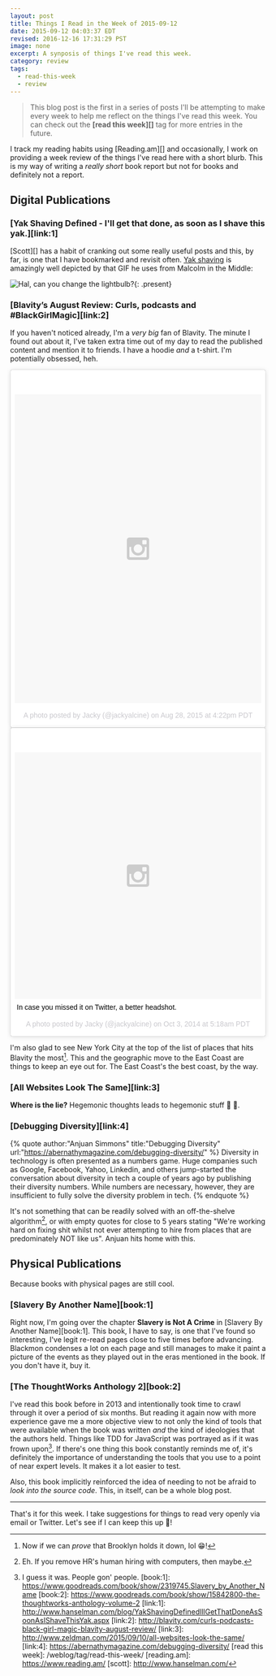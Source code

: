 ```yaml
---
layout: post
title: Things I Read in the Week of 2015-09-12
date: 2015-09-12 04:03:37 EDT
revised: 2016-12-16 17:31:29 PST
image: none
excerpt: A synposis of things I've read this week.
category: review
tags:
  - read-this-week
  - review
---
```


<script src="https://platform.instagram.com/en_US/embeds.js"></script>

> This blog post is the first in a series of posts I'll be attempting to make
> every week to help me reflect on the things I've read this week. You can
> check out the **[read this week][]** tag for more entries in the future.

I track my reading habits using [Reading.am][] and occasionally, I work on
providing a week review of the things I've read here with a short blurb. This is
my way of writing a _really short_ book report but not for books and definitely
not a report.

## Digital Publications

### [Yak Shaving Defined - I'll get that done, as soon as I shave this yak.][link:1]

[Scott][] has a habit of cranking out some really useful posts and this, by far, is
one that I have bookmarked and revisit often. [Yak shaving][1] is amazingly well
depicted by that GIF he uses from Malcolm in the Middle:

![Hal, can you change the lightbulb?](http://i.minus.com/ibaDjk7AeIcvxv.gif){: .present}

### [Blavity’s August Review: Curls, podcasts and #BlackGirlMagic][link:2]

If you haven't noticed already, I'm a *very big* fan of Blavity. The minute I
found out about it, I've taken extra time out of my day to read the published
content and mention it to friends. I have a hoodie _and_ a t-shirt. I'm
potentially obsessed, heh.

<blockquote class="instagram-media" data-instgrm-version="4" style=" background:#FFF; border:0; border-radius:3px; box-shadow:0 0 1px 0 rgba(0,0,0,0.5),0 1px 10px 0 rgba(0,0,0,0.15); margin: 1px; max-width:658px; padding:0; width:99.375%; width:-webkit-calc(100% - 2px); width:calc(100% - 2px);"><div style="padding:8px;"> <div style=" background:#F8F8F8; line-height:0; margin-top:40px; padding:62.5% 0; text-align:center; width:100%;"> <div style=" background:url(data:image/png;base64,iVBORw0KGgoAAAANSUhEUgAAACwAAAAsCAMAAAApWqozAAAAGFBMVEUiIiI9PT0eHh4gIB4hIBkcHBwcHBwcHBydr+JQAAAACHRSTlMABA4YHyQsM5jtaMwAAADfSURBVDjL7ZVBEgMhCAQBAf//42xcNbpAqakcM0ftUmFAAIBE81IqBJdS3lS6zs3bIpB9WED3YYXFPmHRfT8sgyrCP1x8uEUxLMzNWElFOYCV6mHWWwMzdPEKHlhLw7NWJqkHc4uIZphavDzA2JPzUDsBZziNae2S6owH8xPmX8G7zzgKEOPUoYHvGz1TBCxMkd3kwNVbU0gKHkx+iZILf77IofhrY1nYFnB/lQPb79drWOyJVa/DAvg9B/rLB4cC+Nqgdz/TvBbBnr6GBReqn/nRmDgaQEej7WhonozjF+Y2I/fZou/qAAAAAElFTkSuQmCC); display:block; height:44px; margin:0 auto -44px; position:relative; top:-22px; width:44px;"></div></div><p style=" color:#c9c8cd; font-family:Arial,sans-serif; font-size:14px; line-height:17px; margin-bottom:0; margin-top:8px; overflow:hidden; padding:8px 0 7px; text-align:center; text-overflow:ellipsis; white-space:nowrap;"><a href="https://instagram.com/p/68gHK4nPuO/" style=" color:#c9c8cd; font-family:Arial,sans-serif; font-size:14px; font-style:normal; font-weight:normal; line-height:17px; text-decoration:none;" target="_top">A photo posted by Jacky (@jackyalcine)</a> on <time style=" font-family:Arial,sans-serif; font-size:14px; line-height:17px;" datetime="2015-08-28T23:22:55+00:00">Aug 28, 2015 at 4:22pm PDT</time></p></div></blockquote>
<blockquote class="instagram-media" data-instgrm-captioned data-instgrm-version="4" style=" background:#FFF; border:0; border-radius:3px; box-shadow:0 0 1px 0 rgba(0,0,0,0.5),0 1px 10px 0 rgba(0,0,0,0.15); margin: 1px; max-width:658px; padding:0; width:99.375%; width:-webkit-calc(100% - 2px); width:calc(100% - 2px);"><div style="padding:8px;"> <div style=" background:#F8F8F8; line-height:0; margin-top:40px; padding:50% 0; text-align:center; width:100%;"> <div style=" background:url(data:image/png;base64,iVBORw0KGgoAAAANSUhEUgAAACwAAAAsCAMAAAApWqozAAAAGFBMVEUiIiI9PT0eHh4gIB4hIBkcHBwcHBwcHBydr+JQAAAACHRSTlMABA4YHyQsM5jtaMwAAADfSURBVDjL7ZVBEgMhCAQBAf//42xcNbpAqakcM0ftUmFAAIBE81IqBJdS3lS6zs3bIpB9WED3YYXFPmHRfT8sgyrCP1x8uEUxLMzNWElFOYCV6mHWWwMzdPEKHlhLw7NWJqkHc4uIZphavDzA2JPzUDsBZziNae2S6owH8xPmX8G7zzgKEOPUoYHvGz1TBCxMkd3kwNVbU0gKHkx+iZILf77IofhrY1nYFnB/lQPb79drWOyJVa/DAvg9B/rLB4cC+Nqgdz/TvBbBnr6GBReqn/nRmDgaQEej7WhonozjF+Y2I/fZou/qAAAAAElFTkSuQmCC); display:block; height:44px; margin:0 auto -44px; position:relative; top:-22px; width:44px;"></div></div> <p style=" margin:8px 0 0 0; padding:0 4px;"> <a href="https://instagram.com/p/tsKmginPsg/" style=" color:#000; font-family:Arial,sans-serif; font-size:14px; font-style:normal; font-weight:normal; line-height:17px; text-decoration:none; word-wrap:break-word;" target="_top">In case you missed it on Twitter, a better headshot.</a></p> <p style=" color:#c9c8cd; font-family:Arial,sans-serif; font-size:14px; line-height:17px; margin-bottom:0; margin-top:8px; overflow:hidden; padding:8px 0 7px; text-align:center; text-overflow:ellipsis; white-space:nowrap;">A photo posted by Jacky (@jackyalcine) on <time style=" font-family:Arial,sans-serif; font-size:14px; line-height:17px;" datetime="2014-10-03T12:18:59+00:00">Oct 3, 2014 at 5:18am PDT</time></p></div></blockquote>

I'm also glad to see New York City at the top of the list of places that hits
Blavity the most[^1]. This and the geographic move to the East Coast are things
to keep an eye out for. The East Coast's the best coast, by the way. 

### [All Websites Look The Same][link:3]

**Where is the lie?** Hegemonic thoughts leads to hegemonic stuff :frog: :tea:.

### [Debugging Diversity][link:4]

{% quote author:"Anjuan Simmons" title:"Debugging Diversity" url:"https://abernathymagazine.com/debugging-diversity/" %}
Diversity in technology is often presented as a numbers game. Huge companies
such as Google, Facebook, Yahoo, Linkedin, and others jump-started the
conversation about diversity in tech a couple of years ago by publishing their
diversity numbers. While numbers are necessary, however, they are insufficient
to fully solve the diversity problem in tech. 
{% endquote %}

It's not something that can be readily solved with an off-the-shelve
algorithm[^2], or with empty quotes for close to 5 years stating "We're
working hard on fixing shit whilst not ever attempting to hire from places
that are predominately NOT like us". Anjuan hits home with this.

## Physical Publications

Because books with physical pages are still cool.

### [Slavery By Another Name][book:1]
Right now, I'm going over the chapter **Slavery is Not A Crime** in [Slavery By
Another Name][book:1]. This book, I have to say, is one that I've found so
interesting, I've legit re-read pages close to five times before advancing.
Blackmon condenses a lot on each page and still manages to make it paint a
picture of the events as they played out in the eras mentioned in the book. If
you don't have it, buy it.

### [The ThoughtWorks Anthology 2][book:2]

I've read this book before in 2013 and intentionally took time to crawl through
it over a period of six months. But reading it again now with more experience
gave me a more objective view to not only the kind of tools that were available
when the book was written _and_ the kind of ideologies that the authors held.
Things like TDD for JavaScript was portrayed as if it was frown upon[^3]. If
there's one thing this book constantly reminds me of, it's definitely the
importance of understanding the tools that you use to a point of near expert
levels. It makes it a lot easier to test.

Also, this book implicitly reinforced the idea of needing to not be afraid to
_look into the source code_. This, in itself, can be a whole blog post.

---

That's it for this week. I take suggestions for things to read very openly via
email or Twitter. Let's see if I can keep this up :running:!

[1]: http://projects.csail.mit.edu/gsb/old-archive/gsb-archive/gsb2000-02-11.html
[^1]: Now if we can _prove_ that Brooklyn holds it down, lol :grin:!
[^2]: Eh. If you remove HR's human hiring with computers, then maybe.
[^3]: I guess it was. People gon' people.
[book:1]: https://www.goodreads.com/book/show/2319745.Slavery_by_Another_Name
[book:2]: https://www.goodreads.com/book/show/15842800-the-thoughtworks-anthology-volume-2
[link:1]: http://www.hanselman.com/blog/YakShavingDefinedIllGetThatDoneAsSoonAsIShaveThisYak.aspx
[link:2]: http://blavity.com/curls-podcasts-black-girl-magic-blavity-august-review/
[link:3]: http://www.zeldman.com/2015/09/10/all-websites-look-the-same/
[link:4]: https://abernathymagazine.com/debugging-diversity/
[read this week]: /weblog/tag/read-this-week/
[reading.am]: https://www.reading.am/
[scott]: http://www.hanselman.com/
